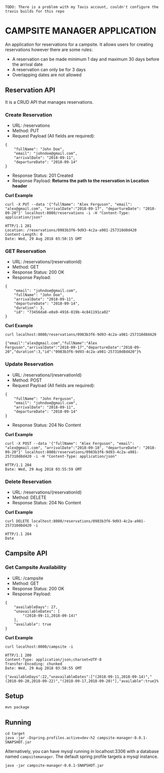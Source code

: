 ```
TODO: There is a problem with my Tavis account, couldn't configure the travis builds for this repo
```

# CAMPSITE MANAGER APPLICATION
An application for reservations for a campsite. It allows users for creating reservations however there are some rules:
* A reservation can be made minimum 1 day and maximum 30 days before the arrival date
* A reservation can only be for 3 days
* Overlapping dates are not allowed

## Reservation API
It is a CRUD API that manages reservations.

### Create Reservation
* URL: /reservations
* Method: PUT
* Request Payload (All fields are required):
```
{
	"fullName": "John Doe",
	"email": "johndoe@gmail.com",
	"arrivalDate": "2018-09-11",
	"departureDate": "2018-09-14"
}
```
* Response Status: 201 Created
* Response Payload: **Returns the path to the reservation in Location header**

**Curl Example**
```
curl -X PUT --data '{"fullName": "Alex Ferguson", "email": "alex@gmail.com", "arrivalDate":"2018-09-17", "departureDate": "2018-09-20"}' localhost:8080/reservations -i -H "Content-Type: application/json"
```
```
HTTP/1.1 201
Location: /reservations/0983b3f6-9d93-4c2a-a981-257310d8d420
Content-Length: 0
Date: Wed, 29 Aug 2018 03:50:15 GMT
```

### GET Reservation
* URL: /reservations/{reservationId}
* Method: GET
* Response Status: 200 OK
* Response Payload:
```
{
    "email": "johndoe@gmail.com",
    "fullName": "John Doe",
    "arrivalDate": "2018-09-11",
    "departureDate": "2018-09-14",
    "duration": 3,
    "id": "73456da8-e0a9-4916-819b-4c841191ca02"
}
```

**Curl Example**
```
curl localhost:8080/reservations/0983b3f6-9d93-4c2a-a981-257310d8d420
```
```
{"email":"alex@gmail.com","fullName":"Alex Ferguson","arrivalDate":"2018-09-17","departureDate":"2018-09-20","duration":3,"id":"0983b3f6-9d93-4c2a-a981-257310d8d420"}%
```

### Update Reservation
* URL: /reservations/{reservationId}
* Method: POST
* Request Payload (All fields are required):
```
{
	"fullName": "John Ferguson",
	"email": "johndoe@gmail.com",
	"arrivalDate": "2018-09-11",
	"departureDate": "2018-09-14"
}
```
* Response Status: 204 No Content

**Curl Example**
```
curl -X POST --data '{"fullName": "Alex Ferguson", "email": "alex@gmail.com", "arrivalDate":"2018-09-18", "departureDate": "2018-09-20"}' localhost:8080/reservations/0983b3f6-9d93-4c2a-a981-257310d8d420 -i -H "Content-Type: application/json"

```
```
HTTP/1.1 204
Date: Wed, 29 Aug 2018 03:55:59 GMT
```

### Delete Reservation
* URL: /reservations/{reservationId}
* Method: DELETE
* Response Status: 204 No Content

**Curl Example**
```
curl DELETE localhost:8080/reservations/0983b3f6-9d93-4c2a-a981-257310d8d420 -i

```
```
HTTP/1.1 204
Date
```

## Campsite API

### Get Campsite Availability
* URL: /campsite
* Method: GET
* Response Status: 200 OK
* Response Payload:
```
{
    "availableDays": 27,
    "unavailableDates": [
        "(2018-09-11,2018-09-14)"
    ],
    "available": true
}
```

**Curl Example**
```
curl localhost:8080/campsite -i
```
```
HTTP/1.1 200
Content-Type: application/json;charset=UTF-8
Transfer-Encoding: chunked
Date: Wed, 29 Aug 2018 03:58:55 GMT

{"availableDays":22,"unavailableDates":["(2018-09-11,2018-09-14)","(2018-09-20,2018-09-22)","(2018-09-17,2018-09-20)"],"available":true}%
```

## Setup
```
mvn package
```

## Running
```
cd target
java -jar -Dspring.profiles.active=dev-h2 campsite-manager-0.0.1-SNAPSHOT.jar
```

Alternatively, you can have mysql running in localhost:3306 with a database named `campsitemanager`. The default spring profile targets a mysql instance.
```
java -jar campsite-manager-0.0.1-SNAPSHOT.jar
```

